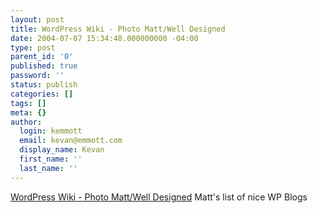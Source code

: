 ```yaml
---
layout: post
title: WordPress Wiki - Photo Matt/Well Designed
date: 2004-07-07 15:34:48.000000000 -04:00
type: post
parent_id: '0'
published: true
password: ''
status: publish
categories: []
tags: []
meta: {}
author:
  login: kemmott
  email: kevan@emmott.com
  display_name: Kevan
  first_name: ''
  last_name: ''
---
```

<p><a href="http://wiki.wordpress.org/PhotoMatt/WellDesigned">WordPress Wiki - Photo Matt/Well Designed</a> Matt's list of nice WP Blogs</p>
